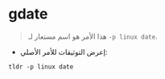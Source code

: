 # gdate

> هذا الأمر هو اسم مستعار لـ `-p linux date`.

- إعرض التوثيقات للأمر الأصلي:

`tldr -p linux date`
